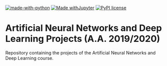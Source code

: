 [![made-with-python](https://img.shields.io/badge/Made%20with-Python-1f425f.svg)](https://www.python.org/)
[![Made withJupyter](https://img.shields.io/badge/Made%20with-Jupyter-orange?style=for-the-badge&logo=Jupyter)](https://jupyter.org/try) 
[![PyPI license](https://img.shields.io/pypi/l/ansicolortags.svg)](https://pypi.python.org/pypi/ansicolortags/)
# Artificial Neural Networks and Deep Learning Projects (A.A. 2019/2020)
Repository containing the projects of the Artificial Neural Networks and Deep Learning course.

